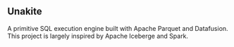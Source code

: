 ## Unakite

A primitive SQL execution engine built with Apache Parquet and Datafusion.
This project is largely inspired by Apache Iceberge and Spark.

